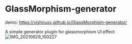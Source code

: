 # GlassMorphism-generator
demo: https://vishnuxx.github.io/GlassMorphism-generator/

A simple generator plugin for glassmorphism UI effect![IMG_20210629_100227](https://user-images.githubusercontent.com/74808440/123737745-24a4cd00-d8c1-11eb-89fd-aa91a6f42074.jpg)
